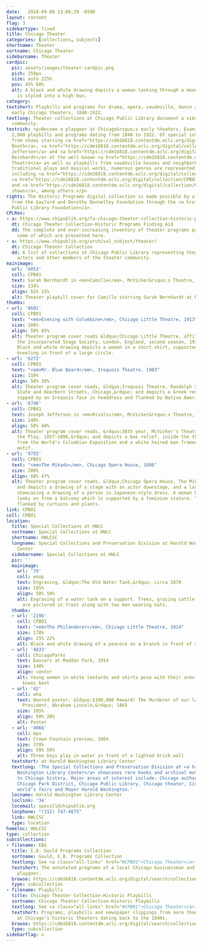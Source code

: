 ```yaml
---
date:   2018-09-08 13:08:29 -0500
layout: content
flag: 3
sidebartype: fixed
title: Chicago Theater
categories: [collections, subjects]
shortname: Theater
sortname: Chicago Theater
sidebarname: Theater
cardpic:
  pic: assets/images/theater-cardpic.png
  pich: 250px
  size: auto 225%
  pos: 45% 60%
  alt: A black and white drawing depicts a woman looking through a monocle. Her hair
    is styled into a high bun.
category: 
textshort: Playbills and programs for drama, opera, vaudeville, dance and music at
  early Chicago theaters, 1848-1922.
textlong: Theater collections at Chicago Public Library document a vibrant local theater
  community.
textrich: <p>Become a playgoer at Chicago&rsquo;s early theaters. Examine more than
  2,000 playbills and programs dating from 1848 to 1922. Of special interest are playbills
  from shows starring <a href="https://cdm16818.contentdm.oclc.org/digital/collection/CPB01/search/searchterm/Booth%2C%20Edwin%2C%201833-1893/field/contri/mode/all/conn/and/order/title/ad/asc">Edwin
  Booth</a>, <a href="https://cdm16818.contentdm.oclc.org/digital/collection/CPB01/search/searchterm/Jefferson%2C%20Joseph%2C%201829-1905/field/contri/mode/all/conn/and/order/title/ad/asc">Joseph
  Jefferson</a> and <a href="https://cdm16818.contentdm.oclc.org/digital/collection/CPB01/search/searchterm/Bernhardt%2C%20Sarah%2C%201844-1923/field/contri/mode/all/conn/and/order/title/ad/asc">Sarah
  Bernhardt</a> at the well-known <a href="https://cdm16818.contentdm.oclc.org/digital/collection/CPB01/search/searchterm/mcvicker's/field/theata/mode/all/conn/and/order/title/ad/asc">McVicker&rsquo;s
  Theatre</a> as well as playbills from vaudeville houses and neighborhood theaters.</p><p>Alongside
  traditional plays and musical works, numerous genres are represented in the collection,
  including <a href="https://cdm16818.contentdm.oclc.org/digital/collection/CPB01/search/searchterm/extravaganzas%20--%20illinois%20--%20chicago/field/genre/mode/all/conn/and/order/title/ad/asc">extravaganzas</a>,
  <a href="https://cdm16818.contentdm.oclc.org/digital/collection/CPB01/search/searchterm/juggling%20--%20illinois%20--%20chicago/field/genre/mode/all/conn/and/order/title/ad/asc">juggling</a>
  and <a href="https://cdm16818.contentdm.oclc.org/digital/collection/CPB01/search/searchterm/magic%20--%20illinois%20--%20chicago/field/genre/mode/exact/conn/and/order/title/ad/asc">magic
  shows</a>, among others.</p>
rights: The Historic Programs digital collection is made possible by a generous grant
  from the Gaylord and Dorothy Donnelley Foundation through the <a href="http://cplfoundation.org/">Chicago
  Public Library Foundation</a>.
CPLRes:
- a: https://www.chipublib.org/fa-chicago-theater-collection-historic-programs/
  dt: Chicago Theater Collection-Historic Programs Finding Aid
  dd: The complete and ever-increasing inventory of theater programs past and present,
    some of which are presented here.
- a: https://www.chipublib.org/archival_subject/theater/
  dt: Chicago Theater Collection
  dd: A list of collections at Chicago Public Library representing theaters, designers,
    actors and other members of the theater community.
mainimage:
  url: '6053'
  coll: CPB01
  text: Sarah Bernhardt in <em>Camille</em>, McVicker&rsquo;s Theatre, 1881
  size: 134%
  align: 52% 15%
  alt: Theater playbill cover for Camille starring Sarah Bernhardt at McVicker's Theatre
thumbs:
- url: '8601'
  coll: CPB01
  text: "<em>Evening with Columbine</em>, Chicago Little Theatre, 1913"
  size: 200%
  align: 50% 85%
  alt: Theater program cover reads &ldquo;Chicago Little Theatre, affiliated with
    the Incorporated Stage Society, London, England, second season, 1913-14&rdquo;.
    Black and white drawing depicts a woman in a short skirt, supported by two men,
    kneeling in front of a large circle.
- url: '6272'
  coll: CPB01
  text: "<em>Mr. Blue Beard</em>, Iroquois Theatre, 1903"
  size: 110%
  align: 50% 30%
  alt: Theater program cover reads, &ldquo;Iroquois Theatre, Randolph St. between
    State and Dearborn Streets, Chicago,&rdquo; and depicts a Greek revival door,
    topped by an Iroquois face in headdress and flanked by Native American shields.
- url: '6748'
  coll: CPB01
  text: Joseph Jefferson in <em>Rivals</em>, McVicker&rsquo;s Theatre, 1896
  size: 140%
  align: 50% 40%
  alt: Theater program cover reads, &rdquo;38th year, McVicker's Theatre, Bill of
    the Play, 1857-1896,&rdquo; and depicts a bas relief, inside the theater, a scene
    from the World's Columbian Exposition and a white haired man framed by a floral
    motif.
- url: '9755'
  coll: CPB01
  text: "<em>The Mikado</em>, Chicago Opera House, 1886"
  size: 200%
  align: 68% 47%
  alt: Theater program cover reads, &ldquo;Chicago Opera House, The Mikado&rdquo;
    and depicts a drawing of a stage with an actor downstage, and a large circle upstage
    showcasing a drawing of a person in Japanese-style dress. A woman holding a fan
    looks on from a balcony which is supported by a feminine stature. The stage is
    flanked by curtains and plants.
link: CPB01
coll: CPB01
location:
  title: Special Collections at HWLC
  sortname: Special Collections at HWLC
  shortname: HWLCSC
  longname: Special Collections and Preservation Division at Harold Washington Library
    Center
  sidebarname: Special Collections at HWLC
  pic: ''
  mainimage:
    url: '79'
    coll: woop
    text: Engraving, &ldquo;The Old Water Tank,&rdquo; circa 1870
    size: 105%
    align: 50% 50%
    alt: Engraving of a water tank on a support. Trees, grazing cattle, and a fence
      are pictured in front along with two men wearing hats.
  thumbs:
  - url: '2196'
    coll: CPB01
    text: "<em>The Philanderer</em>, Chicago Little Theatre, 1914"
    size: 170%
    align: 25% 22%
    alt: Black and white drawing of a peacock on a branch in front of an orange circle
  - url: '4833'
    coll: ChicagoParks
    text: Dancers at Madden Park, 1954
    size: 140%
    align: center
    alt: Young women in white leotards and skirts pose with their arms extended and
      knees bent
  - url: '42'
    coll: wha
    text: Wanted poster, &ldquo;$100,000 Reward! The Murderer of our late beloved
      President, Abraham Lincoln,&rdquo; 1865
    size: 105%
    align: 50% 20%
    alt: Poster
  - url: '4066'
    coll: mpu
    text: Crown Fountain preview, 2004
    size: 370%
    align: 50% 50%
    alt: Three boys play in water in front of a lighted brick wall
  textshort: at Harold Washington Library Center
  textlong: 'The Special Collections and Preservation Division at <a href="https://www.chipublib.org/locations/34">Harold
    Washington Library Center</a> showcases rare books and archival material relating
    to Chicago history. Major areas of interest include: Chicago authors and publishing,
    Chicago Park District, Chicago Public Library, Chicago theater, Civil War, Chicago’s
    world’s fairs and Mayor Harold Washington.'
  locname: Harold Washington Library Center
  loclink: '34'
  locemail: specoll@chipublib.org
  locphone: "(312) 747-4875"
  link: HWLCSC
  type: location
homeloc: HWLCSC
type: collection
subcollections:
- filename: EBG
  title: E.B. Gould Programs Collection
  sortname: Gould, E.B. Programs Collection
  textlong: See <a class="all-links" href="#CPB01">Chicago Theater</a>.
  textshort: The annotated programs of a local Chicago businessman and enthusiastic
    playgoer.
  browse: https://cdm16818.contentdm.oclc.org/digital/search/collection/CPB01/searchterm/Chicago%20Theater%20Collection-Historic%20Programs-E.B.%20Gould%3B/field/all/mode/all/conn/and/order/title/ad/asc
  type: subcollection
- filename: Playbills
  title: Chicago Theater Collection-Historic Playbills
  sortname: Chicago Theater Collection-Historic Playbills
  textlong: See <a class="all-links" href="#CPB01">Chicago Theater</a>.
  textshort: Programs, playbills and newspaper clippings from more than 2,000 productions
    at Chicago’s historic theaters dating back to the 1840s.
  browse: https://cdm16818.contentdm.oclc.org/digital/search/collection/CPB01/searchterm/Chicago%20Theater%20Collection-Historic%20Programs/field/all/mode/exact/conn/and/
  type: subcollection
sidebarflag: x
---
```

